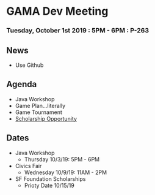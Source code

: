 # GAMA Dev Meeting
### Tuesday, October 1st 2019 : 5PM - 6PM : P-263

## News
 * Use Github

## Agenda
  * Java Workshop
  * Game Plan...literally
  * Game Tournament
  * [Scholarship Opportunity](https://www.dannyerricoscholarship.com/)

## Dates
  * Java Workshop
    * Thursday 10/3/19: 5PM - 6PM
  * Civics Fair
    * Wednesday 10/9/19: 11AM - 2PM
  * SF Foundation Scholarships
    * Prioty Date 10/15/19
